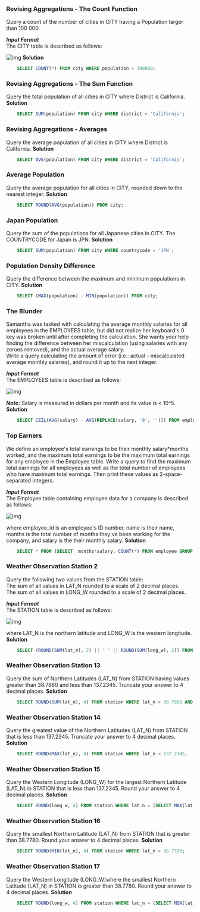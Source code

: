 ### Revising Aggregations - The Count Function  
  
Query a count of the number of cities in CITY having a Population larger than 100 000. 
  
***Input Format***  
The CITY table is described as follows:   
  
![img](https://s3.amazonaws.com/hr-challenge-images/8137/1449729804-f21d187d0f-CITY.jpg)
**Solution**  
``` sql
	SELECT COUNT(*) FROM city WHERE population > 100000;
```  
  
  
  
### Revising Aggregations - The Sum Function  
  
Query the total population of all cities in CITY where District is California. 
**Solution**  
``` sql
	SELECT SUM(population) FROM city WHERE district = 'California';
```
  
  
  
### Revising Aggregations - Averages  
  
Query the average population of all cities in CITY where District is California.
**Solution**   
``` sql
	SELECT AVG(population) FROM city WHERE district = 'California';
```
  
  
  
### Average Population  
  
Query the average population for all cities in CITY, rounded down to the nearest integer.
**Solution**  
``` sql 
	SELECT ROUND(AVG(population)) FROM city;
```
  
  
  
### Japan Population  
  
Query the sum of the populations for all Japanese cities in CITY. The COUNTRYCODE for Japan is JPN.
**Solution**  
``` sql 
	SELECT SUM(population) FROM city WHERE countrycode = 'JPN';
```
  
  
  
### Population Density Difference  
  
Query the difference between the maximum and minimum populations in CITY.
**Solution**  
``` sql 
	SELECT (MAX(population) - MIN(population)) FROM city;
```
  
  
  
### The Blunder  
  
Samantha was tasked with calculating the average monthly salaries for all employees in the EMPLOYEES table, but did not realize her keyboard's 0 key was broken until after completing the calculation. She wants your help finding the difference between her miscalculation (using salaries with any zeroes removed), and the actual average salary.  
Write a query calculating the amount of error (i.e.: actual - miscalculated average monthly salaries), and round it up to the next integer.  
  
***Input Format***  
The EMPLOYEES table is described as follows:  
  
![img](https://s3.amazonaws.com/hr-challenge-images/12893/1443817108-adc2235c81-1.png)  
  
***Note:*** Salary is measured in dollars per month and its value is < 10^5.
**Solution**  
``` sql
	SELECT CEIL(AVG(salary) - AVG(REPLACE(salary, '0', ''))) FROM employees;
```
  
  
  
### Top Earners  
  
We define an employee's total earnings to be their monthly salary*months worked, and the maximum total earnings to be the maximum total earnings for any employee in the Employee table. Write a query to find the maximum total earnings for all employees as well as the total number of employees who have maximum total earnings. Then print these values as 2-space-separated integers.  
  
***Input Format***  
The Employee table containing employee data for a company is described as follows:   
  
![img](https://s3.amazonaws.com/hr-challenge-images/19629/1458557872-4396838885-ScreenShot2016-03-21at4.27.13PM.png)  
  
where employee_id is an employee's ID number, name is their name, months is the total number of months they've been working for the company, and salary is the their monthly salary. 
**Solution** 
``` sql 
	SELECT * FROM (SELECT  months*salary, COUNT(*) FROM employee GROUP BY months*salary ORDER BY months*salary DESC) WHERE ROWNUM = 1;
```
  
  
  
### Weather Observation Station 2  
  
Query the following two values from the STATION table:  
The sum of all values in LAT_N rounded to a scale of 2 decimal places.  
The sum of all values in LONG_W rounded to a scale of 2 decimal places.  
  
***Input Format***  
The STATION table is described as follows:  
  
![img](https://s3.amazonaws.com/hr-challenge-images/9336/1449345840-5f0a551030-Station.jpg)  
  
where LAT_N is the northern latitude and LONG_W is the western longitude.
**Solution**  
``` sql
	SELECT (ROUND(SUM(lat_n), 2) || ' ' || ROUND(SUM(long_w), 2)) FROM station;
```
  
  
  
### Weather Observation Station 13  
  
Query the sum of Northern Latitudes (LAT_N) from STATION having values greater than 38.7880 and less than 137.2345. Truncate your answer to 4 decimal places.
**Solution**  
``` sql
	SELECT ROUND(SUM(lat_n), 4) FROM station WHERE lat_n > 38.7880 AND lat_n < 137.2345;
```
  
  
  
### Weather Observation Station 14  
  
Query the greatest value of the Northern Latitudes (LAT_N) from STATION that is less than 137.2345. Truncate your answer to 4 decimal places.
**Solution**
``` sql
	SELECT ROUND(MAX(lat_n), 4) FROM station WHERE lat_n < 137.2345;
```
  
  
  
### Weather Observation Station 15  
  
Query the Western Longitude (LONG_W) for the largest Northern Latitude (LAT_N) in STATION that is less than 137.2345. Round your answer to 4 decimal places.
**Solution**  
``` sql
	SELECT ROUND(long_w, 4) FROM station WHERE lat_n = (SELECT MAX(lat_n) FROM station WHERE lat_n < 137.2345);
```
  
  
  
### Weather Observation Station 16  
  
Query the smallest Northern Latitude (LAT_N) from STATION that is greater than 38.7780. Round your answer to 4 decimal places.
**Solution**  
``` sql
	SELECT ROUND(MIN(lat_n), 4) FROM station WHERE lat_n > 38.7780;
```
  
  
  
### Weather Observation Station 17  
  
Query the Western Longitude (LONG_W)where the smallest Northern Latitude (LAT_N) in STATION is greater than 38.7780. Round your answer to 4 decimal places.
**Solution**  
``` sql  
	SELECT ROUND(long_w, 4) FROM station WHERE lat_n = (SELECT MIN(lat_n) FROM station WHERE lat_n > 38.7780);
```
  
  
  

  